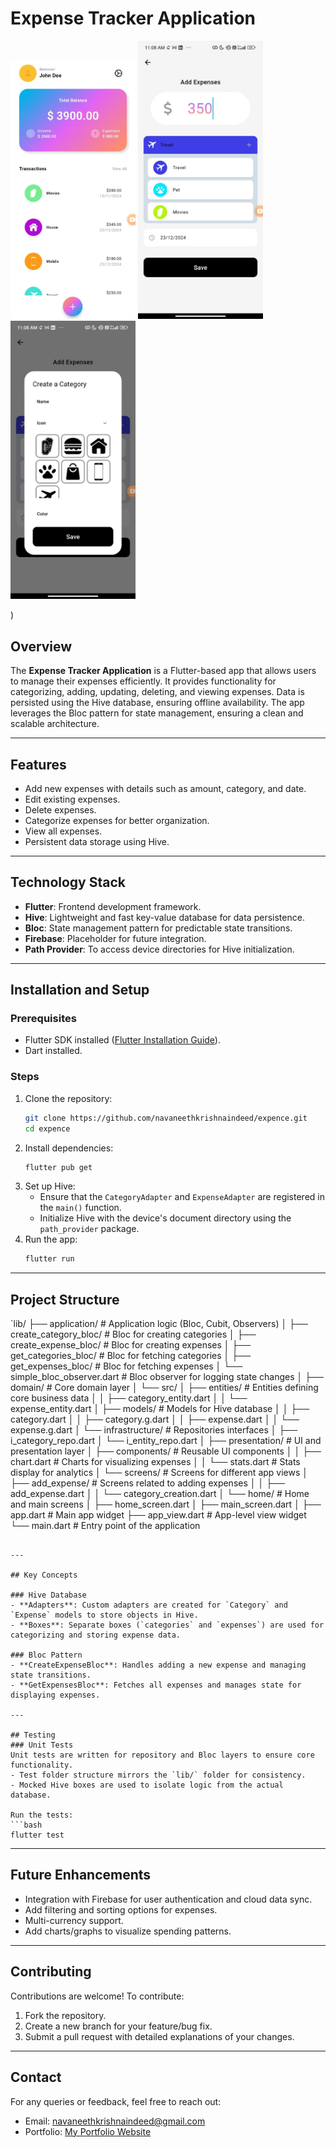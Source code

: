 

# Expense Tracker Application

<!-- ![App Screenshot](./assets/screenshots/1.jpeg) -->
  <img src="./assets/screenshots/1.jpeg" width="200">
   <img src="./assets/screenshots/2.jpeg" width="200">
    <img src="./assets/screenshots/3.jpeg" width="200">

)



## Overview
The **Expense Tracker Application** is a Flutter-based app that allows users to manage their expenses efficiently. It provides functionality for categorizing, adding, updating, deleting, and viewing expenses. Data is persisted using the Hive database, ensuring offline availability. The app leverages the Bloc pattern for state management, ensuring a clean and scalable architecture.

---

## Features
- Add new expenses with details such as amount, category, and date.
- Edit existing expenses.
- Delete expenses.
- Categorize expenses for better organization.
- View all expenses.
- Persistent data storage using Hive.

---

## Technology Stack
- **Flutter**: Frontend development framework.
- **Hive**: Lightweight and fast key-value database for data persistence.
- **Bloc**: State management pattern for predictable state transitions.
- **Firebase**: Placeholder for future integration.
- **Path Provider**: To access device directories for Hive initialization.

---

## Installation and Setup

### Prerequisites
- Flutter SDK installed ([Flutter Installation Guide](https://flutter.dev/docs/get-started/install)).
- Dart installed.

### Steps
1. Clone the repository:
   ```bash
   git clone https://github.com/navaneethkrishnaindeed/expence.git
   cd expence
   ```
2. Install dependencies:
   ```bash
   flutter pub get
   ```
3. Set up Hive:
   - Ensure that the `CategoryAdapter` and `ExpenseAdapter` are registered in the `main()` function.
   - Initialize Hive with the device's document directory using the `path_provider` package.
4. Run the app:
   ```bash
   flutter run
   ```

---

## Project Structure
`lib/
├── application/               # Application logic (Bloc, Cubit, Observers)
│   ├── create_category_bloc/  # Bloc for creating categories
│   ├── create_expense_bloc/   # Bloc for creating expenses
│   ├── get_categories_bloc/   # Bloc for fetching categories
│   ├── get_expenses_bloc/     # Bloc for fetching expenses
│   └── simple_bloc_observer.dart  # Bloc observer for logging state changes
│
├── domain/                    # Core domain layer
│   └── src/
│       ├── entities/          # Entities defining core business data
│       │   ├── category_entity.dart
│       │   └── expense_entity.dart
│       ├── models/            # Models for Hive database
│       │   ├── category.dart
│       │   ├── category.g.dart
│       │   ├── expense.dart
│       │   └── expense.g.dart
│       └── infrastructure/    # Repositories interfaces
│           ├── i_category_repo.dart
│           └── i_entity_repo.dart
│
├── presentation/              # UI and presentation layer
│   ├── components/            # Reusable UI components
│   │   ├── chart.dart         # Charts for visualizing expenses
│   │   └── stats.dart         # Stats display for analytics
│   └── screens/               # Screens for different app views
│       ├── add_expense/       # Screens related to adding expenses
│       │   ├── add_expense.dart
│       │   └── category_creation.dart
│       └── home/              # Home and main screens
│           ├── home_screen.dart
│           ├── main_screen.dart
│
├── app.dart                   # Main app widget
├── app_view.dart              # App-level view widget
└── main.dart                  # Entry point of the application

```

---

## Key Concepts

### Hive Database
- **Adapters**: Custom adapters are created for `Category` and `Expense` models to store objects in Hive.
- **Boxes**: Separate boxes (`categories` and `expenses`) are used for categorizing and storing expense data.

### Bloc Pattern
- **CreateExpenseBloc**: Handles adding a new expense and managing state transitions.
- **GetExpensesBloc**: Fetches all expenses and manages state for displaying expenses.

---

## Testing
### Unit Tests
Unit tests are written for repository and Bloc layers to ensure core functionality.
- Test folder structure mirrors the `lib/` folder for consistency.
- Mocked Hive boxes are used to isolate logic from the actual database.

Run the tests:
```bash
flutter test
```

---

## Future Enhancements
- Integration with Firebase for user authentication and cloud data sync.
- Add filtering and sorting options for expenses.
- Multi-currency support.
- Add charts/graphs to visualize spending patterns.

---

## Contributing
Contributions are welcome! To contribute:
1. Fork the repository.
2. Create a new branch for your feature/bug fix.
3. Submit a pull request with detailed explanations of your changes.


---

## Contact
For any queries or feedback, feel free to reach out:
- Email: navaneethkrishnaindeed@gmail.com
- Portfolio: [My Portfolio Website](https://navaneethkrishnaindeed.github.io/#/)

